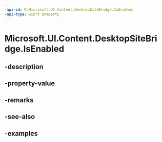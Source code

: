 ```yaml
---
-api-id: P:Microsoft.UI.Content.DesktopSiteBridge.IsEnabled
-api-type: winrt property
---
```


# Microsoft.UI.Content.DesktopSiteBridge.IsEnabled

<!--
public bool IsEnabled { get; }
-->


## -description

## -property-value

## -remarks

## -see-also

## -examples


